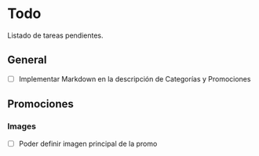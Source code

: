 # Todo

Listado de tareas pendientes.

## General

- [ ] Implementar Markdown en la descripción de Categorías y Promociones

## Promociones

### Images

- [ ] Poder definir imagen principal de la promo